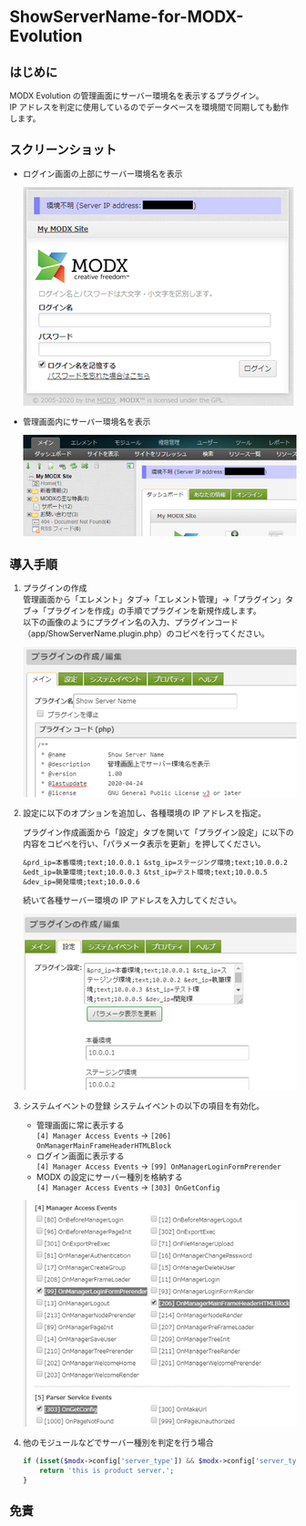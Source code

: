 # ShowServerName-for-MODX-Evolution

## はじめに

MODX Evolution の管理画面にサーバー環境名を表示するプラグイン。  
IP アドレスを判定に使用しているのでデータベースを環境間で同期しても動作します。

## スクリーンショット

- ログイン画面の上部にサーバー環境名を表示

  ![login_screen](https://raw.githubusercontent.com/senku1009/ShowServerName-for-MODX-Evolution/images/login_screen-20200424.png)

- 管理画面内にサーバー環境名を表示

  ![manager_screen](https://raw.githubusercontent.com/senku1009/ShowServerName-for-MODX-Evolution/images/manager_screen-20200424.png)

## 導入手順

1. プラグインの作成  
   管理画面から「エレメント」タブ->「エレメント管理」->「プラグイン」タブ->「プラグインを作成」の手順でプラグインを新規作成します。  
    以下の画像のようにプラグイン名の入力、プラグインコード（app/ShowServerName.plugin.php）のコピペを行ってください。

   ![setting_1](https://raw.githubusercontent.com/senku1009/ShowServerName-for-MODX-Evolution/images/settings_1-20200424.png)

1. 設定に以下のオプションを追加し、各種環境の IP アドレスを指定。

   プラグイン作成画面から「設定」タブを開いて「プラグイン設定」に以下の内容をコピペを行い、「パラメータ表示を更新」を押してください。

   ```
   &prd_ip=本番環境;text;10.0.0.1 &stg_ip=ステージング環境;text;10.0.0.2 &edt_ip=執筆環境;text;10.0.0.3 &tst_ip=テスト環境;text;10.0.0.5 &dev_ip=開発環境;text;10.0.0.6
   ```

   続いて各種サーバー環境の IP アドレスを入力してください。

   ![setting_2](https://raw.githubusercontent.com/senku1009/ShowServerName-for-MODX-Evolution/images/settings_2-20200424.png)

1. システムイベントの登録
   システムイベントの以下の項目を有効化。

   - 管理画面に常に表示する  
     `[4] Manager Access Events` -> `[206] OnManagerMainFrameHeaderHTMLBlock`
   - ログイン画面に表示する  
     `[4] Manager Access Events` -> `[99] OnManagerLoginFormPrerender`
   - MODX の設定にサーバー種別を格納する  
     `[4] Manager Access Events` -> `[303] OnGetConfig`

   ![setting_3](https://raw.githubusercontent.com/senku1009/ShowServerName-for-MODX-Evolution/images/settings_3-20200424.png)

1. 他のモジュールなどでサーバー種別を判定を行う場合
   ```php
   if (isset($modx->config['server_type']) && $modx->config['server_type'] === 'prd') {
       return 'this is product server.';
   }
   ```

## 免責
